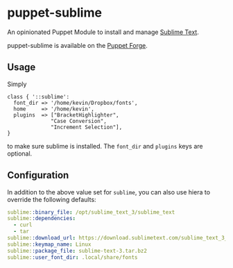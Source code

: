 # puppet-sublime

An opinionated Puppet Module to install and manage
[Sublime Text](https://www.sublimetext.com/).

puppet-sublime is available on the
[Puppet Forge](https://forge.puppetlabs.com/thekevjames/sublime).

## Usage

Simply

```puppet
class { '::sublime':
  font_dir => '/home/kevin/Dropbox/fonts',
  home     => '/home/kevin',
  plugins  => ["BracketHighlighter",
              "Case Conversion",
              "Increment Selection"],
}
```

to make sure sublime is installed. The `font_dir` and `plugins` keys are
optional.

## Configuration

In addition to the above value set for `sublime`, you can also use
hiera to override the following defaults:

```yaml
sublime::binary_file: /opt/sublime_text_3/sublime_text
sublime::dependencies:
  - curl
  - tar
sublime::download_url: https://download.sublimetext.com/sublime_text_3_build_3103_x64.tar.bz2
sublime::keymap_name: Linux
sublime::package_file: sublime-text-3.tar.bz2
sublime::user_font_dir: .local/share/fonts
```
